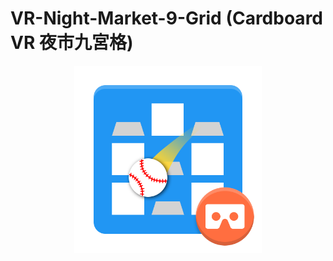 # VR-Night-Market-9-Grid (Cardboard VR 夜市九宮格)

<center><a href="./Assets/Project/Textures/icon.png" target="_blank"><img src="./Assets/Project/Textures/icon.png" width="300"></a></center>



